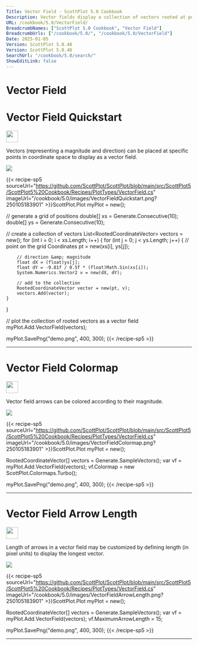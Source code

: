 ```yaml
---
Title: Vector Field - ScottPlot 5.0 Cookbook
Description: Vector fields display a collection of vectors rooted at points in coordinate space
URL: /cookbook/5.0/VectorField/
BreadcrumbNames: ["ScottPlot 5.0 Cookbook", "Vector Field"]
BreadcrumbUrls: ["/cookbook/5.0/", "/cookbook/5.0/VectorField"]
Date: 2025-01-05
Version: ScottPlot 5.0.48
Version: ScottPlot 5.0.48
SearchUrl: "/cookbook/5.0/search/"
ShowEditLink: false
---
```


<h1>Vector Field</h1>


<div class='d-flex align-items-center mt-5'>
<h1 class='me-2 text-dark my-0 border-0'>Vector Field Quickstart</h1>
<a href='/cookbook/5.0/VectorField/VectorFieldQuickstart' target='_blank'>
<img src='/images/icons/new-window.svg' style='height: 2rem;' class='new-window-icon'>
</a>
</div>

Vectors (representing a magnitude and direction) can be placed at specific points in coordinate space to display as a vector field.

[![](/cookbook/5.0/images/VectorFieldQuickstart.png?250105183901)](/cookbook/5.0/images/VectorFieldQuickstart.png?250105183901)

{{< recipe-sp5 sourceUrl="https://github.com/ScottPlot/ScottPlot/blob/main/src/ScottPlot5/ScottPlot5%20Cookbook/Recipes/PlotTypes/VectorField.cs" imageUrl="/cookbook/5.0/images/VectorFieldQuickstart.png?250105183901" >}}ScottPlot.Plot myPlot = new();

// generate a grid of positions
double[] xs = Generate.Consecutive(10);
double[] ys = Generate.Consecutive(10);

// create a collection of vectors
List&lt;RootedCoordinateVector&gt; vectors = new();
for (int i = 0; i &lt; xs.Length; i++)
{
    for (int j = 0; j &lt; ys.Length; j++)
    {
        // point on the grid
        Coordinates pt = new(xs[i], ys[j]);

        // direction &amp; magnitude
        float dX = (float)ys[j];
        float dY = -9.81f / 0.5f * (float)Math.Sin(xs[i]);
        System.Numerics.Vector2 v = new(dX, dY);

        // add to the collection
        RootedCoordinateVector vector = new(pt, v);
        vectors.Add(vector);
    }
}

// plot the collection of rooted vectors as a vector field
myPlot.Add.VectorField(vectors);

myPlot.SavePng("demo.png", 400, 300);
{{< /recipe-sp5 >}}

<hr class='my-5 invisible'>



<div class='d-flex align-items-center mt-5'>
<h1 class='me-2 text-dark my-0 border-0'>Vector Field Colormap</h1>
<a href='/cookbook/5.0/VectorField/VectorFieldColormap' target='_blank'>
<img src='/images/icons/new-window.svg' style='height: 2rem;' class='new-window-icon'>
</a>
</div>

Vector field arrows can be colored according to their magnitude.

[![](/cookbook/5.0/images/VectorFieldColormap.png?250105183901)](/cookbook/5.0/images/VectorFieldColormap.png?250105183901)

{{< recipe-sp5 sourceUrl="https://github.com/ScottPlot/ScottPlot/blob/main/src/ScottPlot5/ScottPlot5%20Cookbook/Recipes/PlotTypes/VectorField.cs" imageUrl="/cookbook/5.0/images/VectorFieldColormap.png?250105183901" >}}ScottPlot.Plot myPlot = new();

RootedCoordinateVector[] vectors = Generate.SampleVectors();
var vf = myPlot.Add.VectorField(vectors);
vf.Colormap = new ScottPlot.Colormaps.Turbo();

myPlot.SavePng("demo.png", 400, 300);
{{< /recipe-sp5 >}}

<hr class='my-5 invisible'>



<div class='d-flex align-items-center mt-5'>
<h1 class='me-2 text-dark my-0 border-0'>Vector Field Arrow Length</h1>
<a href='/cookbook/5.0/VectorField/VectorFieldArrowLength' target='_blank'>
<img src='/images/icons/new-window.svg' style='height: 2rem;' class='new-window-icon'>
</a>
</div>

Length of arrows in a vector field may be customized by defining length (in pixel units) to display the longest vector.

[![](/cookbook/5.0/images/VectorFieldArrowLength.png?250105183901)](/cookbook/5.0/images/VectorFieldArrowLength.png?250105183901)

{{< recipe-sp5 sourceUrl="https://github.com/ScottPlot/ScottPlot/blob/main/src/ScottPlot5/ScottPlot5%20Cookbook/Recipes/PlotTypes/VectorField.cs" imageUrl="/cookbook/5.0/images/VectorFieldArrowLength.png?250105183901" >}}ScottPlot.Plot myPlot = new();

RootedCoordinateVector[] vectors = Generate.SampleVectors();
var vf = myPlot.Add.VectorField(vectors);
vf.MaximumArrowLength = 15;

myPlot.SavePng("demo.png", 400, 300);
{{< /recipe-sp5 >}}

<hr class='my-5 invisible'>


